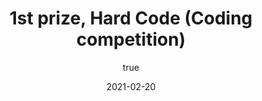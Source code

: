 ---
author:
  name: "Jatin Dehmiwal"
date: 2021-02-20
title: 1st prize, Hard Code (Coding competition)
eventname: Shaheed Rajguru College of Applied Sciences for Women, University of Delhi
eventlocation:
weight: 10
---